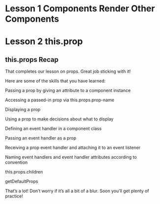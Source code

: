 # Lesson 1 Components Render Other Components

# Lesson 2 this.prop

## this.props Recap

That completes our lesson on props. Great job sticking with it!

Here are some of the skills that you have learned:

Passing a prop by giving an attribute to a component instance

Accessing a passed-in prop via this.props.prop-name

Displaying a prop

Using a prop to make decisions about what to display

Defining an event handler in a component class

Passing an event handler as a prop

Receiving a prop event handler and attaching it to an event listener

Naming event handlers and event handler attributes according to convention

this.props.children

getDefaultProps

That’s a lot! Don’t worry if it’s all a bit of a blur. Soon you’ll get plenty of practice!
